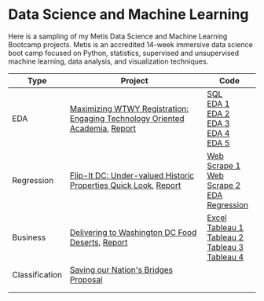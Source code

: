 # Data Science and Machine Learning
Here is a sampling of my Metis Data Science and Machine Learning Bootcamp projects. Metis is an accredited 14-week immersive data science boot camp focused on Python, statistics, supervised and unsupervised machine learning, data analysis, and visualization techniques.



| Type           | Project                                                      | Code                                                         |
| -------------- | ------------------------------------------------------------ | ------------------------------------------------------------ |
| EDA            | [Maximizing WTWY Registration: Engaging Technology Oriented Academia](https://github.com/arbgar/metis/blob/main/EDA/Project/Final%20Deliverable/WTWY%20Presentation.pdf), [Report](https://github.com/arbgar/metis/blob/main/EDA/Project/Final%20Deliverable/WTWY%20Report.md) | [SQL](https://github.com/arbgar/metis/blob/main/EDA/Project/Final%20Deliverable/SQLAlchemy_Exercise.ipynb) <br/>[EDA 1](https://github.com/arbgar/metis/blob/main/EDA/Project/Final%20Deliverable/mta_raw_data_2018.ipynb)   <br/>[EDA 2](https://github.com/arbgar/metis/blob/main/EDA/Project/Final%20Deliverable/mta_clean_data_2018.ipynb) <br/>[EDA 3](https://github.com/arbgar/metis/blob/main/EDA/Project/Final%20Deliverable/mta_final_2018.ipynb) <br/>[EDA 4](https://github.com/arbgar/metis/blob/main/EDA/Project/Final%20Deliverable/mta_data_2021.ipynb)<br/>[EDA 5](https://github.com/arbgar/metis/blob/main/EDA/Project/Final%20Deliverable/university_location.ipynb) |
| Regression     | [Flip-It DC: Under-valued Historic Properties Quick Look](https://github.com/arbgar/metis/blob/main/Regression/Project/Final%20Deliverable/FID%20Presentation.pdf), [Report](https://github.com/arbgar/metis/blob/main/Regression/Project/Final%20Deliverable/FID%20Report.md) | [Web Scrape 1](https://github.com/arbgar/metis/blob/main/Regression/Project/Final%20Deliverable/1_collect_area_hs_scrape.ipynb)   <br/>[Web Scrape 2](https://github.com/arbgar/metis/blob/main/Regression/Project/Final%20Deliverable/2_collect_individual_hs_scrape.ipynb) <br/>[EDA](https://github.com/arbgar/metis/blob/main/Regression/Project/Final%20Deliverable/3_model_reg1_eda.ipynb) <br/>[Regression](https://github.com/arbgar/metis/blob/main/Regression/Project/Final%20Deliverable/4_model_reg2_predict.ipynb) |
| Business       | [Delivering to Washington DC Food Deserts](https://github.com/arbgar/metis/blob/main/Business%20Fundamentals/Project/Final%20Deliverable/bf_presentation.pdf), [Report](https://github.com/arbgar/metis/blob/main/Business%20Fundamentals/Project/Final%20Deliverable/bf_report.md) | [Excel](https://github.com/arbgar/metis/blob/main/Business%20Fundamentals/Project/Final%20Deliverable/bf_78_analysis.xlsx)<br/>[Tableau 1](https://public.tableau.com/app/profile/alison.garrett/viz/bf_78_analysis/Ward7)<br/>[Tableau 2](https://public.tableau.com/app/profile/alison.garrett/viz/bf_ward_grocery/Sheet2)<br/>[Tableau 3](https://public.tableau.com/app/profile/alison.garrett/viz/bf_need/Dashboard1) <br/>[Tableau 4](https://public.tableau.com/app/profile/alison.garrett/viz/Wards-PS/Sheet2) |
| Classification | [Saving our Nation's Bridges Proposal](https://github.com/arbgar/metis/blob/main/Classification/Project/Deliverable/cl_proposal.md) |                                                              |
|                |                                                              |                                                              |
|                |                                                              |                                                              |

